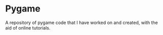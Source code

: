 # Pygame
A repository of pygame code that I have worked on and created, with the aid of online tutorials.
